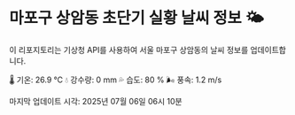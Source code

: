 
# 마포구 상암동 초단기 실황 날씨 정보 🌤️

이 리포지토리는 기상청 API를 사용하여 서울 마포구 상암동의 날씨 정보를 업데이트합니다. 

🌡️ 기온: 26.9 ℃
💧 강수량: 0 mm
💦 습도: 80 %
🌬️ 풍속: 1.2 m/s

마지막 업데이트 시각: 2025년 07월 06일 06시 10분    
